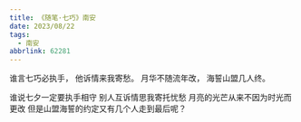 ```yaml
---
title: 《随笔·七巧》南安
date: 2023/08/22
tags:
  - 南安
abbrlink: 62281
---
```

谁言七巧必执手，
他诉情来我寄愁。
月华不随流年改，
海誓山盟几人终。

谁说七夕一定要执手相守
别人互诉情思我寄托忧愁
月亮的光芒从来不因为时光而更改
但是山盟海誓的约定又有几个人走到最后呢？
